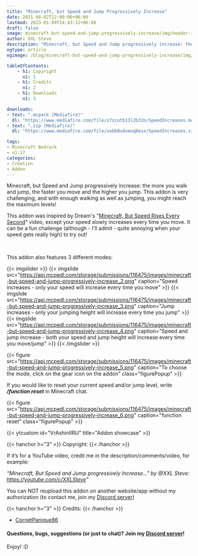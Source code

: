 ```yaml
---
title: "Minecraft, but Speed and Jump Progressively Increase"
date: 2021-08-02T12:00:00+06:00
lastmod: 2023-01-09T14:43:12+06:00
draft: false
image: minecraft-but-speed-and-jump-progressively-increase/img/header-image.png
author: XXL Steve
description: "Minecraft, but Speed and Jump progressively increase: the more you walk and jump, the faster you move and the higher you jump. This addon is very challenging, and with enough walking as well as jumping, you might reach the maximum levels!"
ogtype: article
ogimage: /blog/minecraft-but-speed-and-jump-progressively-increase/img/header-image.png

tableOfContents:
    - h1: Copyright
      n1: 1
    - h1: Credits
      n1: 2
    - h1: Downloads
      n1: 3

downloads:
- text: ".mcpack (Mediafire)"
  dl: "https://www.mediafire.com/file/z7zcutb13l2b32n/SpeedIncreases.mcpack/file"
- text: ".zip (Mediafire)"
  dl: "https://www.mediafire.com/file/vebb0udvmuq8esx/SpeedIncreases.zip/file"

tags:
- Minecraft Bedrock
- v1.17
categories:
- Creation
- Addon
---
```


Minecraft, but Speed and Jump progressively increase: the more you walk and jump, the faster you move and the higher you jump. This addon is very challenging, and with enough walking as well as jumping, you might reach the maximum levels!

This addon was inspired by Dream's "[Minecraft, But Speed Rises Every Second](https://youtube.com/embed//F---bdPvyLw)" video, except your speed slowly increases every time you move. It can be a fun challenge (although - I'll admit - quite annoying when your speed gets really high) to try out!

&nbsp;

This addon also features 3 different modes:

{{< imgslider >}}
  {{< imgslide src="https://api.mcpedl.com/storage/submissions/116475/images/minecraft-but-speed-and-jump-progressively-increase_2.png" caption="Speed increases - only your speed will increase every time you move" >}}
  {{< imgslide src="https://api.mcpedl.com/storage/submissions/116475/images/minecraft-but-speed-and-jump-progressively-increase_3.png" caption="Jump increases - only your jumping height will increase every time you jump" >}}
  {{< imgslide src="https://api.mcpedl.com/storage/submissions/116475/images/minecraft-but-speed-and-jump-progressively-increase_4.png" caption="Speed and jump increase - both your speed and jump height will increase every time you move/jump" >}}
{{< /imgslider >}}

{{< figure src="https://api.mcpedl.com/storage/submissions/116475/images/minecraft-but-speed-and-jump-progressively-increase_5.png" caption="To choose the mode, click on the gear icon on the addon" class="figurePopup" >}}

If you would like to reset your current speed and/or jump level, write ***/function reset*** in Minecraft chat.

{{< figure src="https://api.mcpedl.com/storage/submissions/116475/images/minecraft-but-speed-and-jump-progressively-increase_6.png" caption="function reset" class="figurePopup" >}}

{{< ytcustom id="VrAshinIIRU" title="Addon showcase" >}}

{{< hanchor h="3" >}}
Copyright:
{{< /hanchor >}}

If it’s for a YouTube video, credit me in the description/comments/video, for example:

*“Minecraft, But Speed and Jump progressively Increase..." by @XXL Steve: https://youtube.com/c/XXLSteve"*

You can NOT reupload this addon on another website/app without my authorization (to contact me, join my [Discord server](https://discord.gg/dJJyryc))

{{< hanchor h="3" >}}
Credits:
{{< /hanchor >}}

- [CornetPanique86](https://youtube.com/@XXLSteve)
 

#### Questions, bugs, suggestions (or just to chat)? Join my [Discord server](https://discord.gg/dJJyryc)!

Enjoy! :D